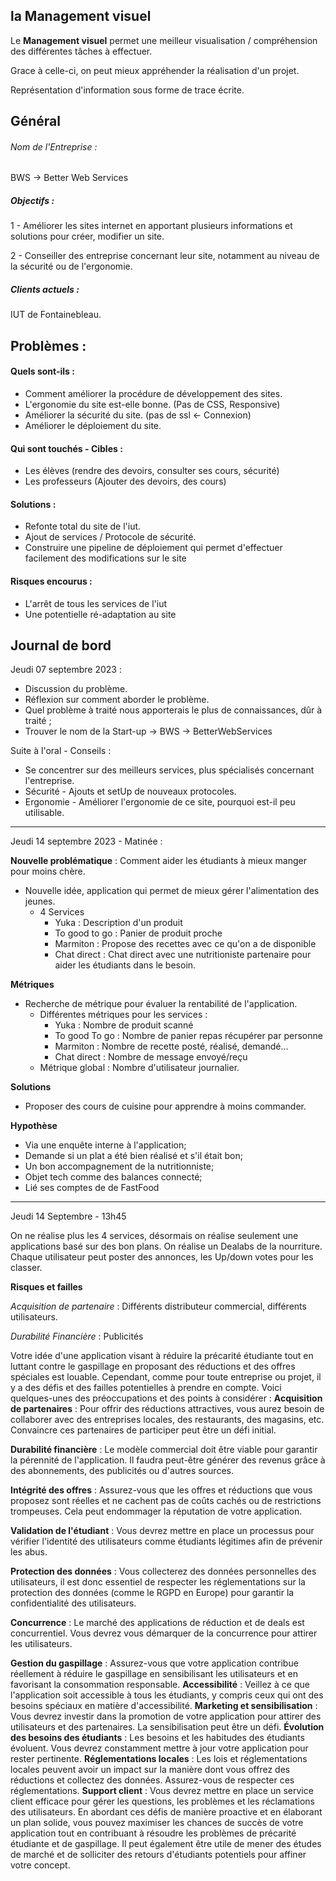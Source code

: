 ## la Management visuel

Le **Management visuel** permet  une meilleur visualisation / compréhension des différentes tâches à effectuer. 

Grace à celle-ci, on peut mieux appréhender la réalisation d'un projet. 


Représentation d'information sous forme de trace écrite. 

## Général

###### Nom de l'Entreprise :

BWS -> Better Web Services

##### Objectifs :

1 - Améliorer les sites internet en apportant plusieurs informations et solutions pour créer, modifier un site. 

2 - Conseiller des entreprise concernant leur site, notamment au niveau de la sécurité ou de l'ergonomie.  

##### Clients actuels :

IUT de Fontainebleau. 


## Problèmes :

#### Quels sont-ils :
- Comment améliorer la procédure de développement des sites.
- L'ergonomie du site est-elle bonne. (Pas de CSS, Responsive)
- Améliorer la sécurité du site. (pas de ssl <- Connexion)
- Améliorer le déploiement du site. 

#### Qui sont touchés - Cibles :
- Les élèves (rendre des devoirs, consulter ses cours, sécurité)
- Les professeurs (Ajouter des devoirs, des cours)

#### Solutions :
- Refonte total du site de l'iut.
- Ajout de services / Protocole de sécurité.
- Construire une pipeline de déploiement qui permet d'effectuer facilement des modifications sur le site

#### Risques encourus :
- L'arrêt de tous les services de l'iut
- Une potentielle ré-adaptation au site

## Journal de bord

Jeudi 07 septembre 2023 :
- Discussion du problème. 
- Réflexion sur comment aborder le problème.
- Quel problème à traité nous apporterais le plus de connaissances, dûr à traité ; 
- Trouver le nom de la Start-up -> BWS -> BetterWebServices 

Suite à l'oral - Conseils :
- Se concentrer sur des meilleurs services, plus spécialisés concernant l'entreprise. 
- Sécurité - Ajouts et setUp de nouveaux protocoles.
- Ergonomie - Améliorer l'ergonomie de ce site, pourquoi est-il peu utilisable. 
________
Jeudi 14 septembre 2023 - Matinée :

**Nouvelle problématique** : Comment aider les étudiants à mieux manger pour moins chère. 

- Nouvelle idée, application qui permet de mieux gérer l'alimentation des jeunes.
	- 4 Services 
		- Yuka : Description d'un produit
		- To good to go : Panier de produit proche
		- Marmiton : Propose des recettes avec ce qu'on a de disponible
		- Chat direct : Chat direct avec une nutritioniste partenaire pour aider les étudiants dans le besoin.

**Métriques**
- Recherche de métrique pour évaluer la rentabilité de l'application.
	- Différentes métriques pour les services :
		- Yuka : Nombre de produit scanné
		- To good To go : Nombre de panier repas récupérer par personne
		- Marmiton : Nombre de recette posté, réalisé, demandé...
		- Chat direct : Nombre de message envoyé/reçu
	- Métrique global : Nombre d'utilisateur journalier.

**Solutions**
- Proposer des cours de cuisine pour apprendre à moins commander.


**Hypothèse**
- Via une enquête interne à l'application;
- Demande si un plat a été bien réalisé et s'il était bon;
- Un bon accompagnement de la nutritionniste;
- Objet tech comme des balances connecté;
- Lié ses comptes de de FastFood

___
Jeudi 14 Septembre - 13h45 

On ne réalise plus les 4 services, désormais on réalise seulement une applications basé sur des bon plans. On réalise un Dealabs de la nourriture. Chaque utilisateur peut poster des annonces, les Up/down votes pour les classer.

**Risques et failles** 

_Acquisition de partenaire_ : Différents distributeur commercial, différents utilisateurs.

_Durabilité Financière_ : Publicités

Votre idée d'une application visant à réduire la précarité étudiante tout en luttant contre le gaspillage en proposant des réductions et des offres spéciales est louable. Cependant, comme pour toute entreprise ou projet, il y a des défis et des failles potentielles à prendre en compte. Voici quelques-unes des préoccupations et des points à considérer : **Acquisition de partenaires** : Pour offrir des réductions attractives, vous aurez besoin de collaborer avec des entreprises locales, des restaurants, des magasins, etc. Convaincre ces partenaires de participer peut être un défi initial. 

**Durabilité financière** : Le modèle commercial doit être viable pour garantir la pérennité de l'application. Il faudra peut-être générer des revenus grâce à des abonnements, des publicités ou d'autres sources. 

**Intégrité des offres** : Assurez-vous que les offres et réductions que vous proposez sont réelles et ne cachent pas de coûts cachés ou de restrictions trompeuses. Cela peut endommager la réputation de votre application. 

**Validation de l'étudiant** : Vous devrez mettre en place un processus pour vérifier l'identité des utilisateurs comme étudiants légitimes afin de prévenir les abus. 

**Protection des données** : Vous collecterez des données personnelles des utilisateurs, il est donc essentiel de respecter les réglementations sur la protection des données (comme le RGPD en Europe) pour garantir la confidentialité des utilisateurs. 

**Concurrence** : Le marché des applications de réduction et de deals est concurrentiel. Vous devrez vous démarquer de la concurrence pour attirer les utilisateurs. 
 
**Gestion du gaspillage** : Assurez-vous que votre application contribue réellement à réduire le gaspillage en sensibilisant les utilisateurs et en favorisant la consommation responsable. **Accessibilité** : Veillez à ce que l'application soit accessible à tous les étudiants, y compris ceux qui ont des besoins spéciaux en matière d'accessibilité. **Marketing et sensibilisation** : Vous devrez investir dans la promotion de votre application pour attirer des utilisateurs et des partenaires. La sensibilisation peut être un défi. **Évolution des besoins des étudiants** : Les besoins et les habitudes des étudiants évoluent. Vous devrez constamment mettre à jour votre application pour rester pertinente. **Réglementations locales** : Les lois et réglementations locales peuvent avoir un impact sur la manière dont vous offrez des réductions et collectez des données. Assurez-vous de respecter ces réglementations. **Support client** : Vous devrez mettre en place un service client efficace pour gérer les questions, les problèmes et les réclamations des utilisateurs. En abordant ces défis de manière proactive et en élaborant un plan solide, vous pouvez maximiser les chances de succès de votre application tout en contribuant à résoudre les problèmes de précarité étudiante et de gaspillage. Il peut également être utile de mener des études de marché et de solliciter des retours d'étudiants potentiels pour affiner votre concept.